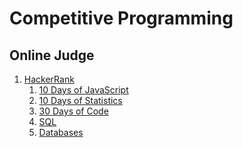 # Competitive Programming

## Online Judge
1. [HackerRank](https://www.hackerrank.com/profile/hafijul233)
   1. [10 Days of JavaScript](HackerRank/10-Days-of-JavaScript#10-days-of-javascript) 
   2. [10 Days of Statistics](HackerRank/10-Days-of-Statistics)
   3. [30 Days of Code](HackerRank/30-Days-of-Code)
   4. [SQL](HackerRank/Sql)
   5. [Databases](HackerRank/Databases)
<!-- 2. [LeetCode](https://leetcode.com/u/hafijul233)
   1. [10 Days of JavaScript](HackerRank/10-Days-of-JavaScript) 
   2. [10 Days of Statistics](HackerRank/10-Days-of-Statistics)
   3. [30 Days of Code](HackerRank/30-Days-of-Code)
1. [Codeforces](https://codeforces.com/profile/hafijul233)
   1. [10 Days of JavaScript](HackerRank/10-Days-of-JavaScript) 
   2. [10 Days of Statistics](HackerRank/10-Days-of-Statistics)
   3. [30 Days of Code](HackerRank/30-Days-of-Code) -->